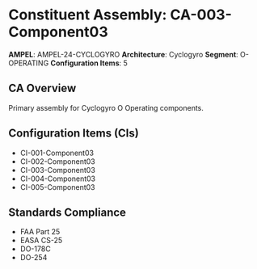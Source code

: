 # Constituent Assembly: CA-003-Component03

**AMPEL**: AMPEL-24-CYCLOGYRO
**Architecture**: Cyclogyro
**Segment**: O-OPERATING
**Configuration Items**: 5

## CA Overview
Primary assembly for Cyclogyro O Operating components.

## Configuration Items (CIs)
- CI-001-Component03
- CI-002-Component03
- CI-003-Component03
- CI-004-Component03
- CI-005-Component03

## Standards Compliance
- FAA Part 25
- EASA CS-25
- DO-178C
- DO-254
